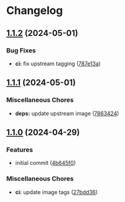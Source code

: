 # Changelog

## [1.1.2](https://github.com/muhlba91/postgresql-pgvecto-container/compare/v1.1.1...v1.1.2) (2024-05-01)


### Bug Fixes

* **ci:** fix upstream tagging ([787e13a](https://github.com/muhlba91/postgresql-pgvecto-container/commit/787e13a1d578eb2e8a11c9715e2462627186bacf))

## [1.1.1](https://github.com/muhlba91/postgresql-pgvecto-container/compare/v1.1.0...v1.1.1) (2024-05-01)


### Miscellaneous Chores

* **deps:** update upstream image ([7863424](https://github.com/muhlba91/postgresql-pgvecto-container/commit/7863424897eda18b0a3ad477529ba1e97f1ee82b))

## [1.1.0](https://github.com/muhlba91/postgresql-pgvecto-container/compare/v1.0.0...v1.1.0) (2024-04-29)


### Features

* initial commit ([4b645f0](https://github.com/muhlba91/postgresql-pgvecto-container/commit/4b645f087a06b5e5b8abd1747bf7f8b2f2b1e8df))


### Miscellaneous Chores

* **ci:** update image tags ([27bdd36](https://github.com/muhlba91/postgresql-pgvecto-container/commit/27bdd3683442006fb86ec13d3f8d9b36862d01c7))
